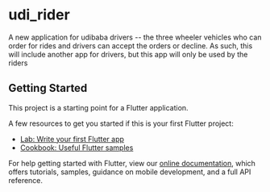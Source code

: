# udi_rider

A new application for udibaba drivers -- the three wheeler vehicles who can order for rides and drivers can accept the orders or decline. As such, this will include another app for drivers, but this app will only be used by the riders

## Getting Started

This project is a starting point for a Flutter application.

A few resources to get you started if this is your first Flutter project:

- [Lab: Write your first Flutter app](https://flutter.dev/docs/get-started/codelab)
- [Cookbook: Useful Flutter samples](https://flutter.dev/docs/cookbook)

For help getting started with Flutter, view our
[online documentation](https://flutter.dev/docs), which offers tutorials,
samples, guidance on mobile development, and a full API reference.
